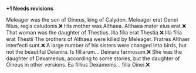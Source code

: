 **+1 Needs revisions**

Meleager was the son of Oineus, king of Calydon.
Meleager erat Oenei filius, regis caludonis.❌
His mother was Althaea.
Althaea mater eius erat.❌
That woman was the daughter of Thestius.
Illa filia erat Thestia.❌ Illa filia erat Thestii
The brothers of Althaea were killed by Meleager.
Fratres Althaer interfecti sunt.❌
A large number of his sisters were changed into birds, but not the beautiful Deianira.
Is filliarum... Deinara farmosum.❌
She was the daughter of Dexamenus, according to some stories, but the daughter of Oineus in other versions.
Ea fillius Dexamenis... filla Oinei.❌
